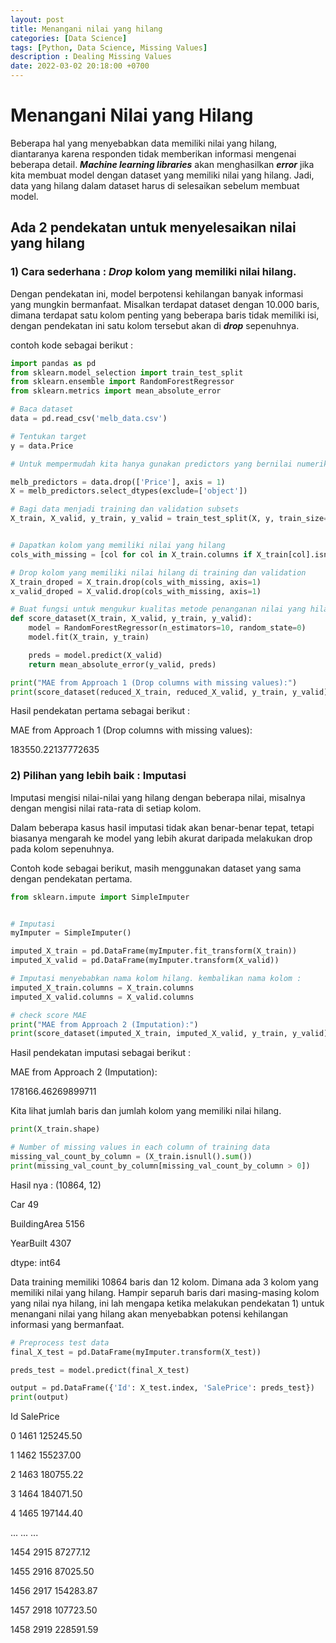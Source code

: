 ```yaml
---
layout: post
title: Menangani nilai yang hilang
categories: [Data Science]
tags: [Python, Data Science, Missing Values]
description : Dealing Missing Values
date: 2022-03-02 20:18:00 +0700
---
```


# Menangani Nilai yang Hilang
Beberapa hal yang menyebabkan data memiliki nilai yang hilang, diantaranya karena responden tidak memberikan informasi mengenai beberapa detail. 
***Machine learning libraries*** akan menghasilkan ***error*** jika kita membuat model dengan dataset yang memiliki nilai yang hilang. Jadi, data yang hilang dalam dataset harus di selesaikan sebelum membuat model. 

## Ada 2 pendekatan untuk menyelesaikan nilai yang hilang

### 1) Cara sederhana : ***Drop*** kolom yang memiliki nilai hilang.

Dengan pendekatan ini, model berpotensi kehilangan banyak informasi yang mungkin bermanfaat. Misalkan terdapat dataset dengan 10.000 baris, dimana terdapat satu kolom penting yang beberapa baris tidak memiliki isi, dengan pendekatan ini satu kolom tersebut akan di ***drop*** sepenuhnya.

contoh kode sebagai berikut :

```python
import pandas as pd
from sklearn.model_selection import train_test_split
from sklearn.ensemble import RandomForestRegressor
from sklearn.metrics import mean_absolute_error

# Baca dataset
data = pd.read_csv('melb_data.csv')

# Tentukan target
y = data.Price

# Untuk mempermudah kita hanya gunakan predictors yang bernilai numerik

melb_predictors = data.drop(['Price'], axis = 1)
X = melb_predictors.select_dtypes(exclude=['object'])

# Bagi data menjadi training dan validation subsets
X_train, X_valid, y_train, y_valid = train_test_split(X, y, train_size=0.8, test_size=0.2, random_state=0)


# Dapatkan kolom yang memiliki nilai yang hilang
cols_with_missing = [col for col in X_train.columns if X_train[col].isnull().any()]

# Drop kolom yang memiliki nilai hilang di training dan validation
X_train_droped = X_train.drop(cols_with_missing, axis=1)
x_valid_droped = X_valid.drop(cols_with_missing, axis=1)

# Buat fungsi untuk mengukur kualitas metode penanganan nilai yang hilang
def score_dataset(X_train, X_valid, y_train, y_valid):
    model = RandomForestRegressor(n_estimators=10, random_state=0)
    model.fit(X_train, y_train)

    preds = model.predict(X_valid)
    return mean_absolute_error(y_valid, preds)

print("MAE from Approach 1 (Drop columns with missing values):")
print(score_dataset(reduced_X_train, reduced_X_valid, y_train, y_valid))

```
Hasil pendekatan pertama sebagai berikut :

MAE from Approach 1 (Drop columns with missing values): 

183550.22137772635

### 2) Pilihan yang lebih baik : Imputasi  


Imputasi mengisi nilai-nilai yang hilang dengan beberapa nilai, misalnya dengan mengisi nilai rata-rata di setiap kolom.

Dalam beberapa kasus hasil imputasi tidak akan benar-benar tepat, tetapi biasanya mengarah ke model yang lebih akurat daripada melakukan drop pada kolom sepenuhnya.

Contoh kode sebagai berikut, masih menggunakan dataset yang sama dengan pendekatan pertama.

```python
from sklearn.impute import SimpleImputer


# Imputasi
myImputer = SimpleImputer()

imputed_X_train = pd.DataFrame(myImputer.fit_transform(X_train))
imputed_X_valid = pd.DataFrame(myImputer.transform(X_valid))

# Imputasi menyebabkan nama kolom hilang. kembalikan nama kolom :
imputed_X_train.columns = X_train.columns
imputed_X_valid.columns = X_valid.columns

# check score MAE
print("MAE from Approach 2 (Imputation):")
print(score_dataset(imputed_X_train, imputed_X_valid, y_train, y_valid))

```
Hasil pendekatan imputasi sebagai berikut : 

MAE from Approach 2 (Imputation): 

178166.46269899711

Kita lihat jumlah baris dan jumlah kolom yang memiliki nilai hilang.

```python
print(X_train.shape)

# Number of missing values in each column of training data
missing_val_count_by_column = (X_train.isnull().sum())
print(missing_val_count_by_column[missing_val_count_by_column > 0])


```
Hasil nya :
(10864, 12) 

Car               49

BuildingArea    5156

YearBuilt       4307

dtype: int64

Data training memiliki 10864 baris dan 12 kolom. Dimana ada 3 kolom yang memiliki nilai yang hilang. Hampir separuh baris dari masing-masing kolom yang nilai nya hilang, ini lah mengapa ketika melakukan pendekatan 1) untuk menangani nilai yang hilang akan menyebabkan potensi kehilangan informasi yang bermanfaat.

```Python
# Preprocess test data
final_X_test = pd.DataFrame(myImputer.transform(X_test))

preds_test = model.predict(final_X_test)

output = pd.DataFrame({'Id': X_test.index, 'SalePrice': preds_test})
print(output)

```

  Id  SalePrice

0     1461  125245.50

1     1462  155237.00

2     1463  180755.22

3     1464  184071.50

4     1465  197144.40

...    ...        ...

1454  2915   87277.12

1455  2916   87025.50

1456  2917  154283.87

1457  2918  107723.50

1458  2919  228591.59